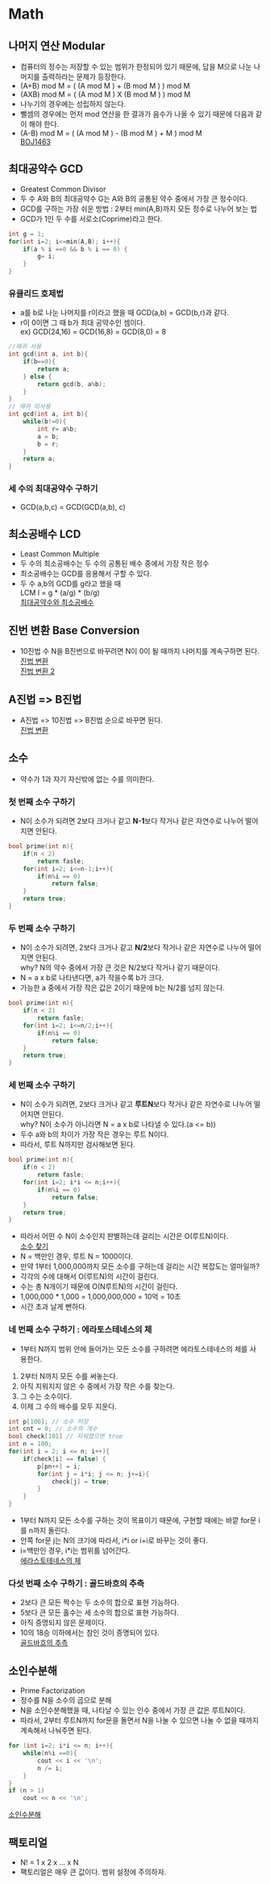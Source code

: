 Math
==============
## 나머지 연산 Modular
- 컴퓨터의 정수는 저장할 수 있는 범위가 한정되어 있기 때문에, 답을 M으로 나눈 나머지를 출력하라는 문제가 등장한다.
- (A+B) mod M = ( (A mod M ) + (B mod M ) ) mod M
- (AXB) mod M = ( (A mod M ) X (B mod M ) ) mod M
- 나누기의 경우에는 성립하지 않는다.
- 뺄셈의 경우에는 먼저 mod 연산을 한 결과가 음수가 나올 수 있기 때문에 다음과 같이 해야 한다.  
- (A-B) mod M = ( (A mod M ) - (B mod M ) + M ) mod M  
[BOJ1463](https://github.com/kkoon9/algorithm/blob/master/BOJ10430.md)

## 최대공약수 GCD
- Greatest Common Divisor
- 두 수 A와 B의 최대공약수 G는 A와 B의 공통된 약수 중에서 가장 큰 정수이다.
- GCD를 구하는 가장 쉬운 방법 : 2부터 min(A,B)까지 모든 정수로 나누어 보는 법
- GCD가 1인 두 수를 서로소(Coprime)라고 한다.
~~~cpp
int g = 1;
for(int i=2; i<=min(A,B); i++){
    if(a % i ==0 && b % i == 0) {
        g= i;
    }
}
~~~
### 유클리드 호제법
- a를 b로 나눈 나머지를 r이라고 했을 때 GCD(a,b) = GCD(b,r)과 같다.
- r이 0이면 그 때 b가 최대 공약수인 셈이다.  
ex) GCD(24,16) = GCD(16,8) = GCD(8,0) = 8
~~~cpp
//재귀 사용
int gcd(int a, int b){
    if(b==0){
        return a;
    } else {
        return gcd(b, a%b);
    }
}
// 재귀 미사용
int gcd(int a, int b){
    while(b!=0){
        int r= a%b;
        a = b;
        b = r;
    }
    return a;
}
~~~
### 세 수의 최대공약수 구하기
- GCD(a,b,c) = GCD(GCD(a,b), c)

## 최소공배수 LCD
- Least Common Multiple
- 두 수의 최소공배수는 두 수의 공통된 배수 중에서 가장 작은 정수
- 최소공배수는 GCD를 응용해서 구할 수 있다.
- 두 수 a,b의 GCD를 g라고 했을 때  
LCM l = g * (a/g) * (b/g)  
[최대공약수와 최소공배수](https://github.com/kkoon9/algorithm/blob/master/BOJ2609.md)

## 진번 변환 Base Conversion
- 10진법 수 N을 B진번으로 바꾸려면 N이 0이 될 때까지 나머지를 계속구하면 된다.  
[진법 변환](https://github.com/kkoon9/algorithm/blob/master/BOJ11005.md)  
[진법 변환 2](https://github.com/kkoon9/algorithm/blob/master/BOJ2745.md)

## A진법 => B진법
- A진법 => 10진법 => B진법 순으로 바꾸면 된다.  
[진법 변환](https://github.com/kkoon9/algorithm/blob/master/BOJ11576.md)

## 소수
- 약수가 1과 자기 자신밖에 없는 수를 의미한다.
### 첫 번째 소수 구하기
- N이 소수가 되려면 2보다 크거나 같고 **N-1**보다 작거나 같은 자연수로 나누어 떨어지면 안된다.  
~~~cpp
bool prime(int n){
    if(n < 2)
        return fasle;
    for(int i=2; i<=n-1;i++){
        if(n%i == 0)
            return false;
    }
    return true;
}
~~~
### 두 번째 소수 구하기
- N이 소수가 되려면, 2보다 크거나 같고 **N/2**보다 작거나 같은 자연수로 나누어 떨어지면 안된다.  
why? N의 약수 중에서 가장 큰 것은 N/2보다 작거나 같기 때문이다.
- N = a x b로 나타낸다면, a가 작을수록 b가 크다.
- 가능한 a 중에서 가장 작은 값은 2이기 때문에 b는 N/2를 넘지 않는다.  
~~~cpp
bool prime(int n){
    if(n < 2)
        return fasle;
    for(int i=2; i<=n/2;i++){
        if(n%i == 0)
            return false;
    }
    return true;
}
~~~
### 세 번째 소수 구하기
- N이 소수가 되려면, 2보다 크거나 같고 **루트N**보다 작거나 같은 자연수로 나누어 떨어지면 안된다.  
why? N이 소수가 아니라면 N = a x b로 나타낼 수 있다.(a <= b))
- 두수 a와 b의 차이가 가장 작은 경우는 루트 N이다.
- 따라서, 루트 N까지만 검사해보면 된다.  
~~~cpp
bool prime(int n){
    if(n < 2)
        return fasle;
    for(int i=2; i*i <= n;i++){
        if(n%i == 0)
            return false;
    }
    return true;
}
~~~
- 따라서 어떤 수 N이 소수인지 판별하는데 걸리는 시간은 O(루트N)이다.  
[소수 찾기](https://github.com/kkoon9/algorithm/blob/master/BOJ1978.md)
- N = 백만인 경우, 루트 N = 1000이다.
- 만약 1부터 1,000,000까지 모든 소수를 구하는데 걸리는 시간 복잡도는 얼마일까?
- 각각의 수에 대해서 O(루트N)의 시간이 걸린다.
- 수는 총 N개이기 때문에 O(N루트N)의 시간이 걸린다.
- 1,000,000 * 1,000 = 1,000,000,000 = 10억 = 10초
- 시간 초과 날게 뻔하다.

### 네 번째 소수 구하기 : 에라토스테네스의 체
- 1부터 N까지 범위 안에 들어가는 모든 소수를 구하려면 에라토스테네스의 체를 사용한다.
1. 2부터 N까지 모든 수를 써놓는다.
2. 아직 지워지지 않은 수 중에서 가장 작은 수를 찾는다.
3. 그 수는 소수이다.
4. 이제 그 수의 배수를 모두 지운다.
~~~cpp
int p[100]; // 소수 저장
int cnt = 0; // 소수의 개수
bool check[101] // 지워졌으면 true
int n = 100;
for(int i = 2; i <= n; i++){
    if(check[i] == false) {
        p[pn++] = i;
        for(int j = i*i; j <= n; j+=i){
            check[j] = true;
        }
    }
}
~~~
- 1부터 N까지 모든 소수를 구하는 것이 목표이기 때문에, 구현할 때에는 바깥 for문 i를 n까지 돌린다.
- 안쪽 for문 j는 N의 크기에 따라서, i*i or i+i로 바꾸는 것이 좋다.
- i=백만인 경우, i*i는 범위를 넘어간다.  
[에라스토테네스의 체](https://github.com/kkoon9/algorithm/blob/master/BOJ1929.md)

### 다섯 번째 소수 구하기 : 골드바흐의 추측
- 2보다 큰 모든 짝수는 두 소수의 합으로 표현 가능하다.
- 5보다 큰 모든 홀수는 세 소수의 합으로 표현 가능하다.
- 아직 증명되지 않은 문제이다.
- 10의 18승 이하에서는 참인 것이 증명되어 있다.  
[골드바흐의 추측](https://github.com/kkoon9/algorithm/blob/master/BOJ6588.md)

## 소인수분해
- Prime Factorization
- 정수를 N을 소수의 곱으로 분해
- N을 소인수분해했을 때, 나타날 수 있는 인수 중에서 가장 큰 값은 루트N이다.
- 따라서, 2부터 루트N까지 for문을 돌면서 N을 나눌 수 있으면 나눌 수 없을 때까지 계속해서 나눠주면 된다.
~~~cpp
for (int i=2; i*i <= n; i++){
    while(n%i ==0){
        cout << i << '\n';
        n /= i;
    }
}
if (n > 1)
    cout << n << '\n';
~~~  
[소인수분해](https://github.com/kkoon9/algorithm/blob/master/BOJ11653.md)

## 팩토리얼
- N! = 1 x 2 x ... x N
- 팩토리얼은 매우 큰 값이다. 범위 설정에 주의하자.